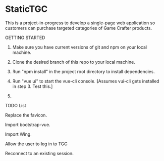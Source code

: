 # StaticTGC
This is a project-in-progress to develop a single-page web application so customers can purchase targeted categories of Game Crafter products.

GETTING STARTED

1. Make sure you have current versions of git and npm on your local machine.

2. Clone the desired branch of this repo to your local machine.

3. Run "npm install" in the project root directory to install dependencies.

4. Run "vue ui" to start the vue-cli console. [Assumes vui-cli gets installed in step 3. Test this.]

5. 


TODO List

Replace the favicon.

Import bootstrap-vue.

Import Wing.

Allow the user to log in to TGC

Reconnect to an existing session.
